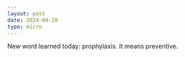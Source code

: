 ```yaml
---
layout: post
date: 2024-04-28
type: micro
---
```


New word learned today: prophylaxis. It means preventive.